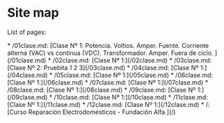 # Site map

List of pages:


<div class='sitemap'>
* /01clase.md: [Clase Nº 1: Potencia. Voltios. Amper. Fuente. Corriente alterna (VAC) vs continua (VDC). Transformador. Amper. Fuera de ciclo. ](/01clase.md)
* /02clase.md: [Clase Nº 1:](/02clase.md)
* /03clase.md: [Clase Nº 2: Pruebita 1 2 3](/03clase.md)
* /04clase.md: [Clase Nº 1:](/04clase.md)
* /05clase.md: [Clase Nº 1:](/05clase.md)
* /06clase.md: [Clase Nº 1:](/06clase.md)
* /07clase.md: [Clase Nº 1:](/07clase.md)
* /08clase.md: [Clase Nº 1:](/08clase.md)
* /09clase.md: [Clase Nº 1:](/09clase.md)
* /10clase.md: [Clase Nº 1:](/10clase.md)
* /11clase.md: [Clase Nº 1:](/11clase.md)
* /12clase.md: [Clase Nº 1:](/12clase.md)
* /: [Curso Reparación Electrodomésticos - Fundación Alfa.](/)
</div>

